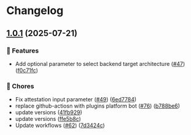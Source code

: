 # Changelog

## [1.0.1](https://github.com/grafana/plugin-actions/compare/build-plugin/v1.0.0...build-plugin/v1.0.1) (2025-07-21)


### 🎉 Features

* Add optional parameter to select backend target architecture ([#47](https://github.com/grafana/plugin-actions/issues/47)) ([f0c71fc](https://github.com/grafana/plugin-actions/commit/f0c71fc48643b767aad70487563d57b076d2525a))


### 🔧 Chores

* Fix attestation input parameter ([#49](https://github.com/grafana/plugin-actions/issues/49)) ([6ed7784](https://github.com/grafana/plugin-actions/commit/6ed7784fb5553c1df1d8e027b625b3faaf338bde))
* replace github-actiosn with plugins platform bot ([#76](https://github.com/grafana/plugin-actions/issues/76)) ([b788be6](https://github.com/grafana/plugin-actions/commit/b788be6746403ff9bae26d5e800794f2a5620b4c))
* update versions ([41fb929](https://github.com/grafana/plugin-actions/commit/41fb929c53e6014693c8098b29084ced24b52c7c))
* update versions ([ffe5b8c](https://github.com/grafana/plugin-actions/commit/ffe5b8ca901b69226337c2c1d171a2e5f48f6856))
* Update workflows ([#62](https://github.com/grafana/plugin-actions/issues/62)) ([7d3424c](https://github.com/grafana/plugin-actions/commit/7d3424c2ecf660e43bb1ca90d877754575cf2e16))

